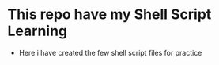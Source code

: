 # This repo have my Shell Script Learning 

- Here i have created the few shell script files for practice 


